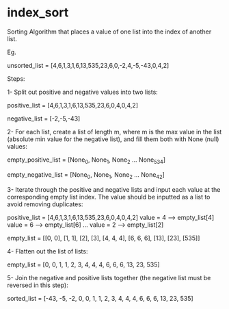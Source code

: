 # index_sort
Sorting Algorithm that places a value of one list into the index of another list.

Eg.

unsorted_list = [4,6,1,3,1,6,13,535,23,6,0,-2,4,-5,-43,0,4,2]

Steps:

1- Split out positive and negative values into two lists:

positive_list = [4,6,1,3,1,6,13,535,23,6,0,4,0,4,2]

negative_list = [-2,-5,-43]

2- For each list, create a list of length m, where m is the max value in the list (absolute min value for the negative list), and fill them both with None (null) values:

empty_positive_list = [None<sub>0</sub>, None<sub>1</sub>, None<sub>2</sub> ... None<sub>534</sub>]

empty_negative_list = [None<sub>0</sub>, None<sub>1</sub>, None<sub>2</sub> ... None<sub>42</sub>]


3- Iterate through the positive and negative lists and input each value at the corresponding empty list index. The value should be inputted as a list to avoid removing duplicates:

positive_list = [4,6,1,3,1,6,13,535,23,6,0,4,0,4,2]
value = 4 --> empty_list[4]
value = 6 --> empty_list[6]
...
value = 2 --> empty_list[2]

empty_list = [[0, 0], [1, 1], [2], [3], [4, 4, 4], [6, 6, 6], [13], [23], [535]]

4- Flatten out the list of lists:

empty_list = [0, 0, 1, 1, 2, 3, 4, 4, 4, 6, 6, 6, 13, 23, 535]

5- Join the negative  and positive lists together (the negative list must be reversed in this step):

sorted_list = [-43, -5, -2, 0, 0, 1, 1, 2, 3, 4, 4, 4, 6, 6, 6, 13, 23, 535]


